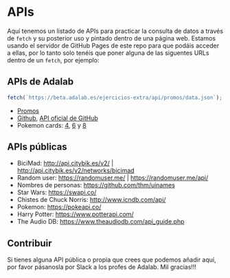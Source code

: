 # APIs

Aquí tenemos un listado de APIs para practicar la consulta de datos a través de `fetch` y su posterior uso y pintado dentro de una página web. Estamos usando el servidor de GitHub Pages de este repo para que podáis acceder a ellas, por lo tanto solo tenéis que poner alguna de las siguentes URLs dentro de un `fetch`, por ejemplo:

## APIs de Adalab

```js
fetch(`https://beta.adalab.es/ejercicios-extra/api/promos/data.json`);
```

- [Promos](https://beta.adalab.es/ejercicios-extra/api/promos/data.json)
- [Github](https://beta.adalab.es/ejercicios-extra/api/github/data.json), [API oficial de GitHub](https://developer.github.com/v3/)
- Pokemon cards: [4](https://beta.adalab.es/ejercicios-extra/api/pokemon-cards/4.json), [6](https://beta.adalab.es/ejercicios-extra/api/pokemon-cards/6.json) y [8](https://beta.adalab.es/ejercicios-extra/api/pokemon-cards/8.json)

## APIs públicas

- BiciMad: http://api.citybik.es/v2/ | http://api.citybik.es/v2/networks/bicimad
- Random user: https://randomuser.me/ | https://randomuser.me/api/
- Nombres de personas: https://github.com/thm/uinames
- Star Wars: https://swapi.co/
- Chistes de Chuck Norris: http://www.icndb.com/api/
- Pokemon: https://pokeapi.co/
- Harry Potter: https://www.potterapi.com/
- The Audio DB: https://www.theaudiodb.com/api_guide.php

## Contribuir

Si tienes alguna API pública o propia que crees que podemos añadir aquí, por favor pásanosla por Slack a los profes de Adalab. Mil gracias!!!
